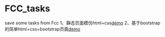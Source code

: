# FCC_tasks
save some tasks from Fcc
1、静态页面模仿html+css[demo](https://lllorenzo.github.io/FCC_tasks/task2/simple_web/index.html)
2、基于bootstrap的简单html+css+bootstrap页面[demo](https://lllorenzo.github.io/FCC_tasks/task1/task1.html)
